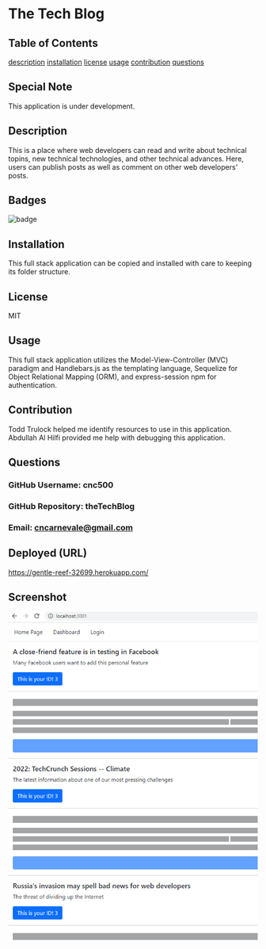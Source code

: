 # The Tech Blog
## Table of Contents
[description](#description)
[installation](#installation)
[license](#license)
[usage](#usage)
[contribution](#contribution)
[questions](#questions) 

## Special Note
This application is under development.
## Description 
This is a place where web developers can read and write about technical topins, new technical technologies, and other technical advances.  Here, users can publish posts as well as comment on other web developers' posts. 
## Badges
![badge](https://img.shields.io/badge/license-MIT-green)
## Installation
This full stack application can be copied and installed with care to keeping its folder structure.  
## License
MIT
## Usage
This full stack application utilizes the Model-View-Controller (MVC) paradigm and Handlebars.js as the templating language, Sequelize for Object Relational Mapping (ORM), and express-session npm for authentication.
## Contribution
Todd Trulock helped me identify resources to use in this application.  Abdullah Al Hilfi provided me help with debugging this application.
## Questions 
###   GitHub Username:  cnc500
###   GitHub Repository:  theTechBlog
###   Email:  cncarnevale@gmail.com
## Deployed (URL)
https://gentle-reef-32699.herokuapp.com/
## Screenshot
![screenshot](screenshot14.png)